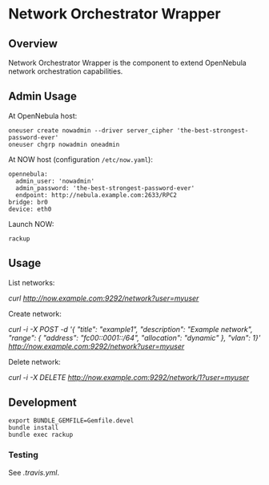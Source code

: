 # Network Orchestrator Wrapper

## Overview
Network Orchestrator Wrapper is the component to extend OpenNebula network orchestration capabilities.

## Admin Usage

At OpenNebula host:

    oneuser create nowadmin --driver server_cipher 'the-best-strongest-password-ever'
    oneuser chgrp nowadmin oneadmin

At NOW host (configuration `/etc/now.yaml`):

    opennebula:
      admin_user: 'nowadmin'
      admin_password: 'the-best-strongest-password-ever'
      endpoint: http://nebula.example.com:2633/RPC2
    bridge: br0
    device: eth0

Launch NOW:

    rackup

## Usage

List networks:

 *curl http://now.example.com:9292/network?user=myuser*

Create network:

 *curl -i -X POST -d '{ "title": "example1", "description": "Example network", "range": { "address": "fc00::0001::/64", "allocation": "dynamic" }, "vlan": 1}' http://now.example.com:9292/network?user=myuser*

Delete network:

 *curl -i -X DELETE http://now.example.com:9292/network/1?user=myuser*

## Development

    export BUNDLE_GEMFILE=Gemfile.devel
    bundle install
    bundle exec rackup

### Testing

See *.travis.yml*.
